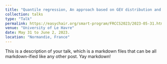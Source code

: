 ```yaml
---
title: "Quantile regression, An approach based on GEV distribution and machine learning"
collection: talks
type: "Talk"
permalink: https://easychair.org/smart-program/FRCCS2023/2023-05-31.html
venue: "University of Le Havre"
date: May 31 to June 2, 2023.
location: "Normandie, France"
---
```


This is a description of your talk, which is a markdown files that can be all markdown-ified like any other post. Yay markdown!
